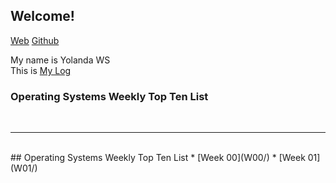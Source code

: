 ## Welcome!

[Web](https://yolandawsirait.github.io/os202/)
[Github](https://github.com/yolandawsirait/os202)

My name is Yolanda WS  
This is [My Log](TXT/mylog.txt)

### Operating Systems Weekly Top Ten List
<br>
<hr>
<br>
## Operating Systems Weekly Top Ten List
* [Week 00](W00/)
* [Week 01](W01/)



